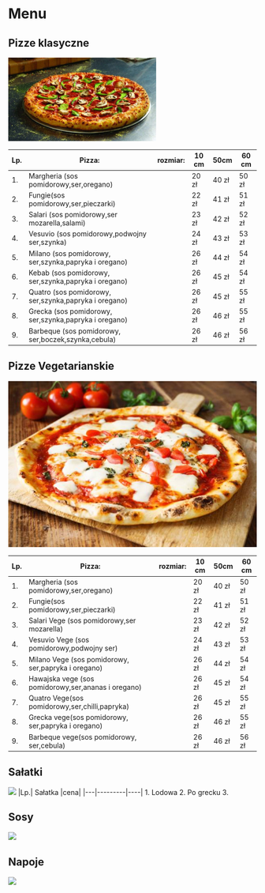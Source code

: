 # Menu

## Pizze klasyczne
<img src="img/1074146-pizza.jpg" width=300>

|Lp.| Pizza:                                                | rozmiar: | 10 cm | 50cm | 60 cm|
|---|-------------------------------------------------------|----------|-------|------|------|
|1. | Margheria (sos pomidorowy,ser,oregano)                |          |20 zł  | 40 zł| 50 zł|
|2. | Fungie(sos pomidorowy,ser,pieczarki)                  |          |22 zł  | 41 zł| 51 zł|
|3. | Salari (sos pomidorowy,ser mozarella,salami)          |          |23 zł  | 42 zł| 52 zł|
|4. | Vesuvio (sos pomidorowy,podwojny ser,szynka)          |          |24 zł  | 43 zł| 53 zł|
|5. | Milano (sos pomidorowy, ser,szynka,papryka i oregano) |          |26 zł  | 44 zł| 54 zł|
|6. | Kebab (sos pomidorowy, ser,szynka,papryka i oregano)  |          |26 zł  | 45 zł| 54 zł|
|7. | Quatro (sos pomidorowy, ser,szynka,papryka i oregano) |          |26 zł  | 45 zł| 55 zł|
|8. | Grecka (sos pomidorowy, ser,szynka,papryka i oregano) |          |26 zł  | 46 zł| 55 zł|
|9. | Barbeque (sos pomidorowy, ser,boczek,szynka,cebula)   |          |26 zł  | 46 zł| 56 zł|

## Pizze Vegetarianskie
<img src="img/istockphoto-1278998606-612x612.jpg">

|Lp.| Pizza:                                                | rozmiar: | 10 cm | 50cm | 60 cm|
|---|-------------------------------------------------------|----------|-------|------|------|
|1. | Margheria (sos pomidorowy,ser,oregano)                |          |20 zł  | 40 zł| 50 zł|
|2. | Fungie(sos pomidorowy,ser,pieczarki)                  |          |22 zł  | 41 zł| 51 zł|
|3. | Salari Vege (sos pomidorowy,ser mozarella)            |          |23 zł  | 42 zł| 52 zł|
|4. | Vesuvio Vege (sos pomidorowy,podwojny ser)            |          |24 zł  | 43 zł| 53 zł|
|5. | Milano Vege (sos pomidorowy, ser,papryka i oregano)   |          |26 zł  | 44 zł| 54 zł|
|6. | Hawajska vege (sos pomidorowy,ser,ananas i oregano)   |          |26 zł  | 45 zł| 54 zł|
|7. | Quatro Vege(sos pomidorowy,ser,chilli,papryka)        |          |26 zł  | 45 zł| 55 zł|
|8. | Grecka vege(sos pomidorowy, ser,papryka i oregano)    |          |26 zł  | 46 zł| 55 zł|
|9. | Barbeque vege(sos pomidorowy, ser,cebula)             |          |26 zł  | 46 zł| 56 zł|

## Sałatki
<img src="https://www.google.com/url?sa=i&url=https%3A%2F%2Fsmaker.pl%2Fprzepisy-salatki%2Fprzepis-salatka-milionera%2C1941171%2Csmaker.html&psig=AOvVaw1S6N1NEFZEB4r-qIoyjaXJ&ust=1673365089669000&source=images&cd=vfe&ved=0CBAQjRxqFwoTCPij7u_ouvwCFQAAAAAdAAAAABAE">
|Lp.| Sałatka |cena|
|---|---------|----|
1. Lodowa
2. Po grecku
3. 




## Sosy
<img src="https://www.google.com/url?sa=i&url=https%3A%2F%2Fpolki.pl%2Fprzepisy%2Fprzekaski%2Csosy-do-mies-5-przepisow%2C10032912%2Cartykul.html&psig=AOvVaw1oNzHQvTf45PGJFATZDXFs&ust=1673365160702000&source=images&cd=vfe&ved=0CBAQjRxqFwoTCMjv8ZHpuvwCFQAAAAAdAAAAABAE">


## Napoje
<img src="https://www.google.com/url?sa=i&url=https%3A%2F%2Fdiabetyk.org.pl%2Fslodkie-napoje-zwiekszaja-ryzyko-zgonu%2F&psig=AOvVaw1pZzrgPKgknb71kUUNkTlT&ust=1673365197539000&source=images&cd=vfe&ved=0CBAQjRxqFwoTCPD0p6PpuvwCFQAAAAAdAAAAABAE">
